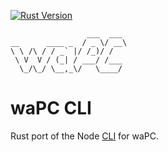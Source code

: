 [![Rust Version](https://img.shields.io/badge/rustc-1.50.0-orange.svg)](https://blog.rust-lang.org/2020/12/31/Rust-1.50.0.html) 
```
                 ___  ___ 
__      ____ _  / _ \/ __\
\ \ /\ / / _` |/ /_)/ /   
 \ V  V / (_| / ___/ /___ 
  \_/\_/ \__,_\/   \____/ 
```

# waPC CLI
Rust port of the Node [CLI](https://github.com/wapc/cli) for waPC.
